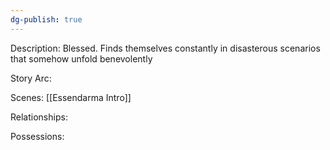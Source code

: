 ```yaml
---
dg-publish: true
---
```

Description:
Blessed. Finds themselves constantly in disasterous scenarios that somehow unfold benevolently

Story Arc:

Scenes:
[[Essendarma Intro]]

Relationships:

Possessions:
